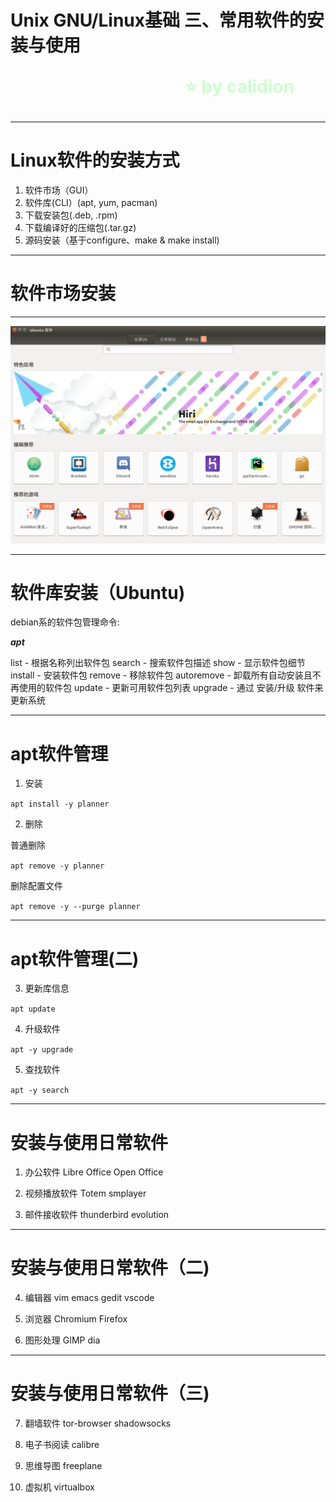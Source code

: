 <!--
$theme: gaia
template: gaia
-->


Unix
GNU/Linux基础
三、常用软件的安装与使用<p style="text-align:right;font-size:28px;margin-right:50px;color:#cFc;">:star: by calidion</p>
===
---
Linux软件的安装方式
===
1. 软件市场（GUI）
2. 软件库(CLI）(apt, yum, pacman)
3. 下载安装包(.deb, .rpm)
4. 下载编译好的压缩包(.tar.gz)
5. 源码安装（基于configure、make & make install)

---
软件市场安装
===
---
![](./images/ubuntu/market.png)

---
软件库安装（Ubuntu)
===
debian系的软件包管理命令:

***apt***

  list - 根据名称列出软件包
  search - 搜索软件包描述
  show - 显示软件包细节
  install - 安装软件包
  remove - 移除软件包
  autoremove - 卸载所有自动安装且不再使用的软件包
  update - 更新可用软件包列表
  upgrade - 通过 安装/升级 软件来更新系统


---
apt软件管理
===
1. 安装


```apt install -y planner```

2. 删除

  普通删除

```apt remove -y planner```

  删除配置文件

```apt remove -y --purge planner```

---
apt软件管理(二)
===

3. 更新库信息

```apt update```

4. 升级软件

```apt -y upgrade```

5. 查找软件

```apt -y search```

---
安装与使用日常软件
===
1. 办公软件
Libre Office
Open Office

2. 视频播放软件
Totem
smplayer

3. 邮件接收软件
thunderbird
evolution

---
安装与使用日常软件（二)
===
4. 编辑器
vim
emacs
gedit
vscode

5. 浏览器
Chromium
Firefox

6. 图形处理
GIMP
dia

---
安装与使用日常软件（三)
===

7. 翻墙软件
tor-browser
shadowsocks

8. 电子书阅读
calibre

9. 思维导图
freeplane

10. 虚拟机
virtualbox


























